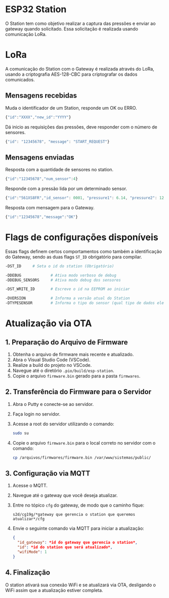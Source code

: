 # ESP32 Station

O Station tem como objetivo realizar a captura das pressões e enviar ao gateway quando solicitado. Essa solicitação é realizada usando comunicação LoRa.

# LoRa

A comunicação do Station com o Gateway é realizada através do LoRa, usando a criptografia AES-128-CBC para criptografar os dados comunicados.

## Mensagens recebidas

Muda o identificador de um Station, responde um OK ou ERRO.

```js
{"id":"XXXX","new_id":"YYYY"}
```

Dá inicio as requisições das pressões, deve responder com o número de sensores.

```js
{"id": "12345678", "message": "START_REQUEST"}
```

## Mensagens enviadas

Resposta com a quantidade de sensores no station.

```js
{"id":"12345678","num_sensor":4}
```

Responde com a pressão lida por um determinado sensor.

```js
{"id":"561XS8FR","id_sensor": 0001, "pressure1": 6.14, "pressure2": 12.28}
```

Resposta com mensagem para o Gateway.

```js
{"id":"12345678","message":"OK"}
```

# Flags de configurações disponíveis

Essas flags definem certos comportamentos como também a identificação do Gateway, sendo as duas flags `ST_ID` obrigatório para compilar.

```bash
-DST_ID 	# Seta o id do station (Obrigatório)

-DDEBUG 			# Ativa modo verboso de debug
-DDEBUG_SENSORS		# Ativa modo debug dos sensores

-DST_WRITE_ID 		# Escreve o id na EEPROM ao iniciar

-DVERSION           # Informa a versão atual do Station
-DTYPESENSOR        # Informa o tipo do sensor (qual tipo de dados ele envia)  
```

# Atualização via OTA
## 1. Preparação do Arquivo de Firmware

1. Obtenha o arquivo de firmware mais recente e atualizado.
2. Abra o Visual Studio Code (VSCode).
3. Realize a build do projeto no VSCode.
4. Navegue até o diretório `.pio/build/esp-station`.
5. Copie o arquivo `firmware.bin` gerado para a pasta `firmwares`.

## 2. Transferência do Firmware para o Servidor

1. Abra o Putty e conecte-se ao servidor.
2. Faça login no servidor.
3. Acesse a root do servidor utilizando o comando:

    ```bash
    sudo su
    ```

4. Copie o arquivo `firmware.bin` para o local correto no servidor com o comando:

    ```bash
    cp /arquivos/firmwares/firmware.bin /var/www/sistemas/public/
    ```

## 3. Configuração via MQTT

1. Acesse o MQTT.
2. Navegue até o gateway que você deseja atualizar.
3. Entre no tópico `cfg` do gateway, de modo que o caminho fique:

    ```text
    s2d/cg19g/*gateway que gerencia o station que queremos atualizar*/cfg
    ```

4. Envie o seguinte comando via MQTT para iniciar a atualização:

    ```json
    {
      "id_gateway": *id do gateway que gerencia o station*,
      "id": *id do station que será atualizado*,
      "wifiMode": 1
    }
    ```

## 4. Finalização
O station ativará sua conexão WiFi e se atualizará via OTA, desligando o WiFi assim que a atualização estiver completa.
